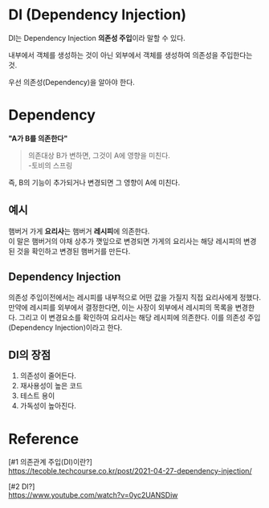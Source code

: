 # DI (Dependency Injection)
DI는 Dependency Injection **의존성 주입**이라 말할 수 있다.

내부에서 객체를 생성하는 것이 아닌 외부에서 객체를 생성하여 의존성을 주입한다는 것.

우선 의존성(Dependency)을 알아야 한다. 

# Dependency
**"A가 B를 의존한다"**
> 의존대상 B가 변하면, 그것이 A에 영향을 미친다.
><br>
-토비의 스프링

즉, B의 기능이 추가되거나 변경되면 그 영향이 A에 미친다.

## 예시
햄버거 가게 **요리사**는 햄버거 **레시피**에 의존한다.<br>
이 말은 햄버거의 야채 상추가 깻잎으로 변경되면 가게의 요리사는 해당 레시피의 변경된 것을 확인하고 변경된 햄버거를 만든다.<br>

## Dependency Injection
의존성 주입이전에서는 레시피를 내부적으로 어떤 값을 가질지 직접 요리사에게 정했다.<br>
만약에 레시피를 외부에서 결정한다면, 이는 사장이 외부에서 레시피의 목록을 변경한다. 그리고 이 변경요소를 확인하여 요리사는 해당 레시피에 의존한다. 이를 의존성 주입(Dependency Injection)이라고 한다.

## DI의 장점
1. 의존성이 줄어든다.
2. 재사용성이 높은 코드
3. 테스트 용이
4. 가독성이 높아진다.


# Reference
[#1 의존관계 주입(DI)이란?]<br>
https://tecoble.techcourse.co.kr/post/2021-04-27-dependency-injection/

[#2 DI?]<br>
https://www.youtube.com/watch?v=0yc2UANSDiw